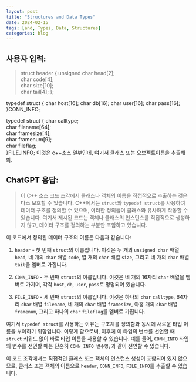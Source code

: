 ```yaml
---
layout: post
title: "Structures and Data Types"
date: 2024-02-15
tags: [and, Types, Data, Structures]
categories: blog
---
```


## 사용자 입력:
> struct	header {
	unsigned char	head[2];	 
	char	code[4];	 
	char	size[10];	 
	char	tail[4];
};

typedef struct {
	char	host[16];
	char	db[16];
	char	user[16];
	char	pass[16];
}CONN_INFO;

typedef struct {
	char	calltype;	 
	char	filename[64];	 
	char	framesize[4];	 
	char	framenum[9];	 
	char	fileflag;	 
}FILE_INFO;
이것은 c++소스 일부인데, 여기서 클래스 또는 오브젝트이름을 추출해봐.

## ChatGPT 응답:
> 이 C++ 소스 코드 조각에서 클래스나 객체의 이름을 직접적으로 추출하는 것은 다소 모호할 수 있습니다. C++에서는 `struct`와 `typedef struct`를 사용하여 데이터 구조를 정의할 수 있으며, 이러한 정의들이 클래스와 유사하게 작동할 수 있습니다. 여기서 제시된 코드는 객체나 클래스의 인스턴스를 직접적으로 생성하지 않고, 데이터 구조를 정의하는 부분만 포함하고 있습니다.

이 코드에서 정의된 데이터 구조의 이름은 다음과 같습니다:

1. `header` - 첫 번째 `struct`의 이름입니다. 이것은 두 개의 `unsigned char` 배열 `head`, 네 개의 `char` 배열 `code`, 열 개의 `char` 배열 `size`, 그리고 네 개의 `char` 배열 `tail`을 멤버로 가집니다.

2. `CONN_INFO` - 두 번째 `struct`의 이름입니다. 이것은 네 개의 16자리 `char` 배열을 멤버로 가지며, 각각 `host`, `db`, `user`, `pass`로 명명되어 있습니다.

3. `FILE_INFO` - 세 번째 `struct`의 이름입니다. 이것은 하나의 `char` `calltype`, 64자리 `char` 배열 `filename`, 네 개의 `char` 배열 `framesize`, 아홉 개의 `char` 배열 `framenum`, 그리고 하나의 `char` `fileflag`를 멤버로 가집니다.

여기서 `typedef struct`를 사용하는 이유는 구조체를 정의함과 동시에 새로운 타입 이름을 부여하기 위함입니다. 이렇게 함으로써, 이후에 이 타입의 변수를 선언할 때 `struct` 키워드 없이 바로 타입 이름을 사용할 수 있습니다. 예를 들어, `CONN_INFO` 타입의 변수를 선언할 때는 단순히 `CONN_INFO 변수명;`과 같이 선언할 수 있습니다.

이 코드 조각에서는 직접적인 클래스 또는 객체의 인스턴스 생성이 포함되어 있지 않으므로, 클래스 또는 객체의 이름으로 `header`, `CONN_INFO`, `FILE_INFO`를 추출할 수 있습니다.

